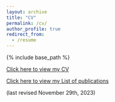 ```yaml
---
layout: archive
title: "CV"
permalink: /cv/
author_profile: true
redirect_from:
  - /resume
---
```


{% include base_path %}

[Click here to view my CV](https://sebastian-zieba.github.io/files/zieba_CV_Nov_29_2023.pdf)

[Click here to view my List of publications](https://sebastian-zieba.github.io/files/zieba_list_of_publications_Nov_29_2023.pdf)

(last revised November 29th, 2023)
